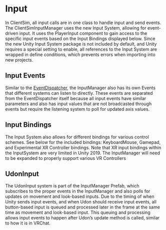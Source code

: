 # Input

In ClientSim, all input calls are in one class to handle input and send events. The ClientSimInputManager uses the new Input System, allowing for event-driven input. It uses the PlayerInput component to gain access to the specific input events based on the Input Bindings displayed below. Since the new Unity Input System package is not included by default, and Unity requires a special setting to enable, all references to the Input System are wrapped in define conditions, which prevents errors when importing into new projects.

## Input Events

Similar to the [EventDispatcher](event-dispatcher.md), the InputManager also has its own Events that different systems can listen to directly. These events are separated from the EventDispatcher itself because all input events have similar parameters and also has input values that are not broadcasted through events but require the listening system to poll for updated axis values.

## Input Bindings

The Input System also allows for different bindings for various control schemes. See below for the included bindings: KeyboardMouse, Gamepad, and Experimental XR Controller bindings. Note that XR input bindings within the InputSystem are very limited in Unity 2019. The InputManager will need to be expanded to properly support various VR Controllers


## UdonInput

The UdonInput system is part of the InputManager Prefab, which subscribes to the proper events in the InputManager and also polls for updates on movement and look-based inputs. Due to the timing of when Unity sends input events, and when Udon should receive input events, all button-based input is queued and processed later in the frame at the same time as movement and look-based input. This queuing and processing allows input events to happen after Udon’s update method is called, similar to how it is in VRChat.